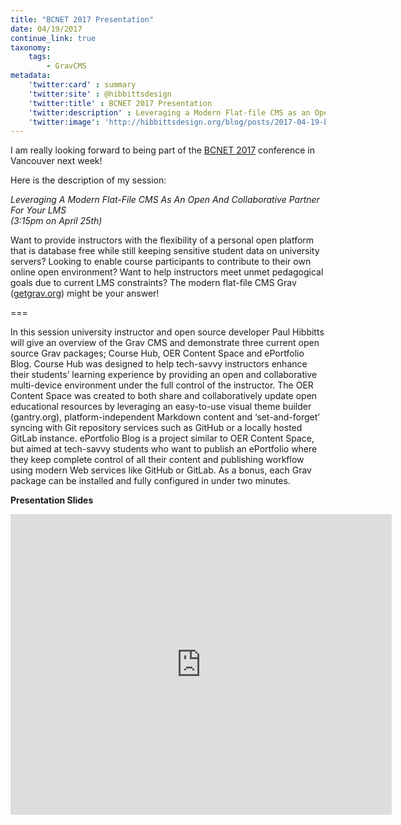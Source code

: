 ```yaml
---
title: "BCNET 2017 Presentation"
date: 04/19/2017
continue_link: true
taxonomy:
    tags:
        - GravCMS
metadata:
    'twitter:card' : summary
    'twitter:site' : @hibbittsdesign
    'twitter:title' : BCNET 2017 Presentation
    'twitter:description' : Leveraging a Modern Flat-file CMS as an Open and Collaborative Partner for Your LMS
    'twitter:image': 'http://hibbittsdesign.org/blog/posts/2017-04-19-bcnet-2017-presentation/powerpoint.png'
---
```


I am really looking forward to being part of the [BCNET 2017](http://bcnet.cvent.com/events/bcnet-conference-2017/event-summary-7d1d8eba25ad40f185f368a0c8095418.aspx) conference in Vancouver next week!

Here is the description of my session:

_Leveraging A Modern Flat-File CMS As An Open And Collaborative Partner For Your LMS_<br>_(3:15pm on April 25th)_

Want to provide instructors with the flexibility of a personal open platform that is database free while still keeping sensitive student data on university servers? Looking to enable course participants to contribute to their own online open environment? Want to help instructors meet unmet pedagogical goals due to current LMS constraints? The modern flat-file CMS Grav ([getgrav.org](http://getgrav.org)) might be your answer!

===

In this session university instructor and open source developer Paul Hibbitts will give an overview of the Grav CMS and demonstrate three current open source Grav packages; Course Hub, OER Content Space and ePortfolio Blog. Course Hub was designed to help tech-savvy instructors enhance their students’ learning experience by providing an open and collaborative multi-device environment under the full control of the instructor. The OER Content Space was created to both share and collaboratively update open educational resources by leveraging an easy-to-use visual theme builder (gantry.org), platform-independent Markdown content and ‘set-and-forget’ syncing with Git repository services such as GitHub or a locally hosted GitLab instance. ePortfolio Blog is a project similar to OER Content Space, but aimed at tech-savvy students who want to publish an ePortfolio where they keep complete control of all their content and publishing workflow using modern Web services like GitHub or GitLab. As a bonus, each Grav package can be installed and fully configured in under two minutes.

**Presentation Slides**
<div class="videoWrapper"><iframe src='https://onedrive.live.com/embed?cid=74D2D06DCB0AFD88&resid=74D2D06DCB0AFD88%21293574&authkey=AD0H3YBvTqSdzzE&em=2&wdAr=1.3333333333333333' width='610px' height='481px' frameborder='0'>This is an embedded <a target='_blank' href='https://office.com'>Microsoft Office</a> presentation, powered by <a target='_blank' href='https://office.com/webapps'>Office Online</a>.</iframe></div>

